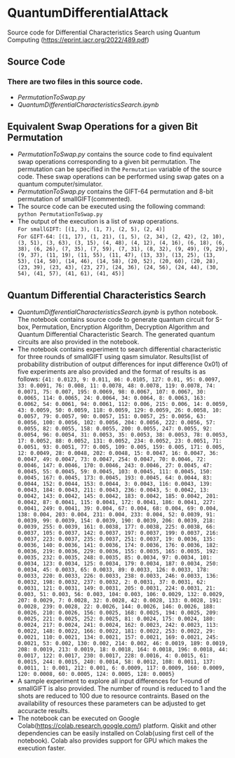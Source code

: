 # QuantumDifferentialAttack
Source code for Differential Characteristics Search using Quantum Computing (https://eprint.iacr.org/2022/489.pdf)

## Source Code 
### There are two files in this source code.
* _PermutationToSwap.py_
* _QuantumDifferentialCharacteristicsSearch.ipynb_


## Equivalent Swap Operations for a given Bit Permutation
* _PermutationToSwap.py_ contains the source code to find equivalent swap operations corresponding to a given bit permutation. The permutation can be specified in the ```Permutation``` variable of the source code. These swap operations can be performed using swap gates on a quantum computer/simulator.
* _PermutationToSwap.py_ contains the GIFT-64 permutation and 8-bit permutation of smallGIFT(commented). 
* The source code can be executed using the following command:\
```python PermutationToSwap.py```
* The output of the execution is a list of swap operations. \
``` For smallGIFT: [(1, 3), (1, 7), (2, 5), (2, 4)] ```\
``` For GIFT-64: [(1, 17), (1, 21), (1, 5), (2, 34), (2, 42), (2, 10), (3, 51), (3, 63), (3, 15), (4, 48), (4, 12), (4, 16), (6, 18), (6, 38), (6, 26), (7, 35), (7, 59), (7, 31), (8, 32), (9, 49), (9, 29), (9, 37), (11, 19), (11, 55), (11, 47), (13, 33), (13, 25), (13, 53), (14, 50), (14, 46), (14, 58), (20, 52), (20, 60), (20, 28), (23, 39), (23, 43), (23, 27), (24, 36), (24, 56), (24, 44), (30, 54), (41, 57), (41, 61), (41, 45)] ```

## Quantum Differential Characteristics Search
* _QuantumDifferentialCharacteristicsSearch.ipynb_ is python notebook. The notebook contains source code to generate quantum circuit for S-box, Permutation, Encryption Algorithm, Decryption Algorithm and Quantum Differential Characteristic Search. The generated quantum circuits are also provided in the notebook.
* The notebook contains experiment to search differential characteristic for three rounds of smallGIFT using qasm simulator. Results(list of probability distribution of output differences for input difference 0x01) of five experiments are also provided and the format of results is as follows:
```{41: 0.0123, 9: 0.011, 86: 0.0105, 127: 0.01, 95: 0.0097, 33: 0.0091, 76: 0.008, 11: 0.0078, 48: 0.0078, 119: 0.0078, 74: 0.0071, 75: 0.007, 195: 0.0069, 98: 0.0067, 107: 0.0067, 30: 0.0065, 114: 0.0065, 24: 0.0064, 34: 0.0064, 8: 0.0063, 163: 0.0062, 54: 0.0061, 94: 0.0061, 112: 0.006, 215: 0.006, 14: 0.0059, 43: 0.0059, 50: 0.0059, 118: 0.0059, 129: 0.0059, 26: 0.0058, 10: 0.0057, 79: 0.0057, 90: 0.0057, 151: 0.0057, 25: 0.0056, 63: 0.0056, 100: 0.0056, 102: 0.0056, 204: 0.0056, 222: 0.0056, 57: 0.0055, 82: 0.0055, 158: 0.0055, 200: 0.0055, 247: 0.0055, 92: 0.0054, 96: 0.0054, 31: 0.0053, 35: 0.0053, 38: 0.0053, 78: 0.0053, 17: 0.0052, 88: 0.0052, 131: 0.0052, 234: 0.0052, 23: 0.0051, 71: 0.0051, 93: 0.0051, 77: 0.005, 109: 0.005, 159: 0.005, 171: 0.005, 12: 0.0049, 28: 0.0048, 202: 0.0048, 15: 0.0047, 16: 0.0047, 36: 0.0047, 49: 0.0047, 73: 0.0047, 254: 0.0047, 70: 0.0046, 72: 0.0046, 147: 0.0046, 170: 0.0046, 243: 0.0046, 27: 0.0045, 47: 0.0045, 55: 0.0045, 59: 0.0045, 103: 0.0045, 111: 0.0045, 150: 0.0045, 167: 0.0045, 173: 0.0045, 193: 0.0045, 64: 0.0044, 83: 0.0044, 152: 0.0044, 153: 0.0044, 3: 0.0043, 116: 0.0043, 139: 0.0043, 184: 0.0043, 211: 0.0043, 236: 0.0043, 5: 0.0042, 13: 0.0042, 143: 0.0042, 145: 0.0042, 183: 0.0042, 185: 0.0042, 201: 0.0042, 87: 0.0041, 115: 0.0041, 172: 0.0041, 186: 0.0041, 227: 0.0041, 249: 0.0041, 39: 0.004, 67: 0.004, 68: 0.004, 69: 0.004, 138: 0.004, 203: 0.004, 231: 0.004, 233: 0.004, 52: 0.0039, 91: 0.0039, 99: 0.0039, 154: 0.0039, 190: 0.0039, 206: 0.0039, 218: 0.0039, 255: 0.0039, 161: 0.0038, 177: 0.0038, 225: 0.0038, 66: 0.0037, 105: 0.0037, 142: 0.0037, 197: 0.0037, 199: 0.0037, 216: 0.0037, 223: 0.0037, 235: 0.0037, 251: 0.0037, 19: 0.0036, 135: 0.0036, 140: 0.0036, 141: 0.0036, 174: 0.0036, 176: 0.0036, 182: 0.0036, 219: 0.0036, 229: 0.0036, 155: 0.0035, 165: 0.0035, 192: 0.0035, 232: 0.0035, 248: 0.0035, 85: 0.0034, 97: 0.0034, 101: 0.0034, 123: 0.0034, 125: 0.0034, 179: 0.0034, 187: 0.0034, 250: 0.0034, 45: 0.0033, 65: 0.0033, 89: 0.0033, 126: 0.0033, 178: 0.0033, 220: 0.0033, 226: 0.0033, 238: 0.0033, 246: 0.0033, 136: 0.0032, 198: 0.0032, 237: 0.0032, 2: 0.0031, 37: 0.0031, 62: 0.0031, 121: 0.0031, 149: 0.0031, 205: 0.0031, 224: 0.0031, 21: 0.003, 51: 0.003, 56: 0.003, 104: 0.003, 106: 0.0029, 132: 0.0029, 207: 0.0029, 7: 0.0028, 32: 0.0028, 42: 0.0028, 133: 0.0028, 191: 0.0028, 239: 0.0028, 22: 0.0026, 144: 0.0026, 146: 0.0026, 188: 0.0026, 210: 0.0026, 156: 0.0025, 168: 0.0025, 194: 0.0025, 209: 0.0025, 221: 0.0025, 252: 0.0025, 81: 0.0024, 175: 0.0024, 180: 0.0024, 217: 0.0024, 241: 0.0024, 162: 0.0023, 242: 0.0023, 113: 0.0022, 148: 0.0022, 166: 0.0022, 181: 0.0022, 253: 0.0022, 29: 0.0021, 110: 0.0021, 134: 0.0021, 157: 0.0021, 169: 0.0021, 245: 0.0021, 53: 0.002, 130: 0.002, 214: 0.002, 46: 0.0019, 189: 0.0019, 208: 0.0019, 213: 0.0019, 18: 0.0018, 164: 0.0018, 196: 0.0018, 44: 0.0017, 122: 0.0017, 230: 0.0017, 228: 0.0016, 4: 0.0015, 61: 0.0015, 244: 0.0015, 240: 0.0014, 58: 0.0012, 108: 0.0011, 137: 0.0011, 1: 0.001, 212: 0.001, 6: 0.0009, 117: 0.0009, 160: 0.0009, 120: 0.0008, 60: 0.0005, 124: 0.0005, 128: 0.0005}```
* A sample experiment to explore all input differences for 1-round of smallGIFT is also provided. The number of round is reduced to 1 and the shots are reduced to 100 due to resource contraints. Based on the availability of resources these parameters can be adjusted to get accuracte results.
* The notebook can be executed on Google Colab(https://colab.research.google.com/) platform. Qiskit and other dependencies can be easily installed on Colab(using first cell of the notebook). Colab also provides support for GPU which makes the execution faster. 

